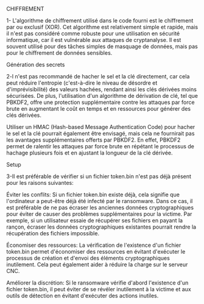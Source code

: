 CHIFFREMENT

1- L'algorithme de chiffrement utilisé dans le code fourni est le chiffrement par ou exclusif (XOR).
Cet algorithme est relativement simple et rapide, mais il n'est pas considéré comme robuste pour une utilisation en sécurité informatique, car il est vulnérable aux attaques de cryptanalyse. Il est souvent utilisé pour des tâches simples de masquage de données, mais pas pour le chiffrement de données sensibles.

Génération des secrets

2-l n'est pas recommandé de hacher le sel et la clé directement, car cela peut réduire l'entropie (c'est-à-dire le niveau de désordre et d'imprévisibilité) des valeurs hachées, rendant ainsi les clés dérivées moins sécurisées. De plus, l'utilisation d'un algorithme de dérivation de clé, tel que PBKDF2, offre une protection supplémentaire contre les attaques par force brute en augmentant le coût en temps et en ressources pour générer des clés dérivées.

Utiliser un HMAC (Hash-based Message Authentication Code) pour hacher le sel et la clé pourrait également être envisagé, mais cela ne fournirait pas les avantages supplémentaires offerts par PBKDF2. En effet, PBKDF2 permet de ralentir les attaques par force brute en répétant le processus de hachage plusieurs fois et en ajustant la longueur de la clé dérivée.


Setup

3-Il est préférable de vérifier si un fichier token.bin n'est pas déjà présent pour les raisons suivantes:

Éviter les conflits: Si un fichier token.bin existe déjà, cela signifie que l'ordinateur a peut-être déjà été infecté par le ransomware. Dans ce cas, il est préférable de ne pas écraser les anciennes données cryptographiques pour éviter de causer des problèmes supplémentaires pour la victime. Par exemple, si un utilisateur essaie de récupérer ses fichiers en payant la rançon, écraser les données cryptographiques existantes pourrait rendre la récupération des fichiers impossible.

Économiser des ressources: La vérification de l'existence d'un fichier token.bin permet d'économiser des ressources en évitant d'exécuter le processus de création et d'envoi des éléments cryptographiques inutilement. Cela peut également aider à réduire la charge sur le serveur CNC.

Améliorer la discrétion: Si le ransomware vérifie d'abord l'existence d'un fichier token.bin, il peut éviter de se révéler inutilement à la victime et aux outils de détection en évitant d'exécuter des actions inutiles.